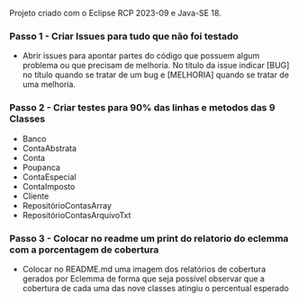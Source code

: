 Projeto criado com o Eclipse RCP 2023-09 e Java-SE 18.

### Passo 1 - Criar Issues para tudo que não foi testado
-   Abrir issues para apontar partes do código que possuem algum problema ou que precisam de melhoria. No título da issue indicar [BUG] no título quando se tratar de um bug e [MELHORIA] quando se tratar de uma melhoria.

### Passo 2 - Criar testes para 90% das linhas e metodos das 9 Classes
-   Banco
-   ContaAbstrata
-   Conta
-   Poupanca
-   ContaEspecial
-   ContaImposto
-   Cliente
-   RepositórioContasArray
-   RepositórioContasArquivoTxt

### Passo 3 - Colocar no readme um print do relatorio do eclemma com a porcentagem de cobertura
-   Colocar no README.md uma imagem dos relatórios de cobertura gerados por Eclemma de forma que seja possível observar que a cobertura de cada uma das nove classes atingiu o percentual esperado